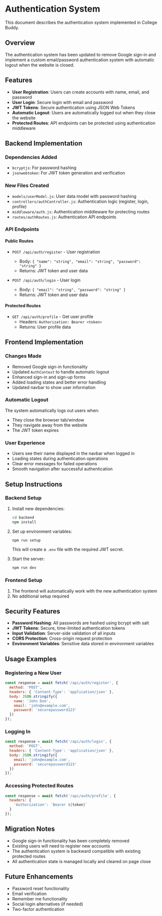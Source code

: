 # Authentication System

This document describes the authentication system implemented in College Buddy.

## Overview

The authentication system has been updated to remove Google sign-in and implement a custom email/password authentication system with automatic logout when the website is closed.

## Features

- **User Registration**: Users can create accounts with name, email, and password
- **User Login**: Secure login with email and password
- **JWT Tokens**: Secure authentication using JSON Web Tokens
- **Automatic Logout**: Users are automatically logged out when they close the website
- **Protected Routes**: API endpoints can be protected using authentication middleware

## Backend Implementation

### Dependencies Added
- `bcryptjs`: For password hashing
- `jsonwebtoken`: For JWT token generation and verification

### New Files Created
- `models/userModel.js`: User data model with password hashing
- `controllers/authController.js`: Authentication logic (register, login, profile)
- `middleware/auth.js`: Authentication middleware for protecting routes
- `routes/authRoutes.js`: Authentication API endpoints

### API Endpoints

#### Public Routes
- `POST /api/auth/register` - User registration
  - Body: `{ "name": "string", "email": "string", "password": "string" }`
  - Returns: JWT token and user data

- `POST /api/auth/login` - User login
  - Body: `{ "email": "string", "password": "string" }`
  - Returns: JWT token and user data

#### Protected Routes
- `GET /api/auth/profile` - Get user profile
  - Headers: `Authorization: Bearer <token>`
  - Returns: User profile data

## Frontend Implementation

### Changes Made
- Removed Google sign-in functionality
- Updated `AuthContext` to handle automatic logout
- Enhanced sign-in and sign-up forms
- Added loading states and better error handling
- Updated navbar to show user information

### Automatic Logout
The system automatically logs out users when:
- They close the browser tab/window
- They navigate away from the website
- The JWT token expires

### User Experience
- Users see their name displayed in the navbar when logged in
- Loading states during authentication operations
- Clear error messages for failed operations
- Smooth navigation after successful authentication

## Setup Instructions

### Backend Setup
1. Install new dependencies:
   ```bash
   cd backend
   npm install
   ```

2. Set up environment variables:
   ```bash
   npm run setup
   ```
   This will create a `.env` file with the required JWT secret.

3. Start the server:
   ```bash
   npm run dev
   ```

### Frontend Setup
1. The frontend will automatically work with the new authentication system
2. No additional setup required

## Security Features

- **Password Hashing**: All passwords are hashed using bcrypt with salt
- **JWT Tokens**: Secure, time-limited authentication tokens
- **Input Validation**: Server-side validation of all inputs
- **CORS Protection**: Cross-origin request protection
- **Environment Variables**: Sensitive data stored in environment variables

## Usage Examples

### Registering a New User
```javascript
const response = await fetch('/api/auth/register', {
  method: 'POST',
  headers: { 'Content-Type': 'application/json' },
  body: JSON.stringify({
    name: 'John Doe',
    email: 'john@example.com',
    password: 'securepassword123'
  })
});
```

### Logging In
```javascript
const response = await fetch('/api/auth/login', {
  method: 'POST',
  headers: { 'Content-Type': 'application/json' },
  body: JSON.stringify({
    email: 'john@example.com',
    password: 'securepassword123'
  })
});
```

### Accessing Protected Routes
```javascript
const response = await fetch('/api/auth/profile', {
  headers: {
    'Authorization': `Bearer ${token}`
  }
});
```

## Migration Notes

- Google sign-in functionality has been completely removed
- Existing users will need to register new accounts
- The authentication system is backward compatible with existing protected routes
- All authentication state is managed locally and cleared on page close

## Future Enhancements

- Password reset functionality
- Email verification
- Remember me functionality
- Social login alternatives (if needed)
- Two-factor authentication
